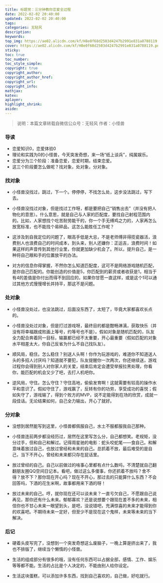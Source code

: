 ```yaml
---
title: 标题党：三分钟教你恋爱全过程
date: 2022-02-02 20:40:00
updated: 2022-02-02 20:40:00
tags: 
categories: 无轻风
description: 
keywords:
top_img: https://ae02.alicdn.com/kf/H8e0f68d2503d4247b2991e831a0788119.png
cover: https://ae02.alicdn.com/kf/H8e0f68d2503d4247b2991e831a0788119.png
sticky:
toc: true
toc_number: 
toc_style_simple: 
copyright: true
copyright_author:
copyright_author_href:
copyright_url:
copyright_info:
mathjax:
katex:
aplayer:
highlight_shrink:
aside:
---
```



>说明：本篇文章转载自微信公众号：无轻风
>作者：小怪兽

### 导读

 - 恋爱知识0，恋爱体验0
 - 理论和实践为0的小怪兽，今天突发奇想，来一场“纸上谈兵”，纯属娱乐。
 - 恋爱分为三个阶段：准备恋爱，恋爱时期，结束恋爱。
 - 这三个阶段要怎么做呢？找对象，处对象，分对象。

### 找对象

 - 小怪兽没找过，跳过，下一个。停停停，不找怎么处，这步没法跳过，写下去。

 - 小怪兽没找过对象，但是找过工作呀，都是要把自己“销售出去”（并没有把人物化的意思）。什么意思，就是自己与人家的匹配度，要找自己射程范围内的。比如，人家想找个吃苦耐劳能干的，你一个手无缚鸡之力的，人家再怎么放宽标准，也不能找个易碎品，这怎么能胜任工作呢？

 - 这涉及到自我定位的问题了，眼高手低是大忌，不是老师傅非得揽瓷器活，浪费别人也浪费自己的时间成本，到头来，别人还嫌你：正运吉，浪费时间！如果这样的声音传到其他行业里，你就更加缺少机会了。所以，提升自己，是一种将自己眼和手的位置放平的办法。

 - 对方的信息你得掌握，不然你怎么知道匹配度，这可不是网络游戏随机匹配，是你自己匹配的。你能创造的价值是5，你匹配到的薪资或者收获是1，相当于有4的差值是你付出而得不到回应的，如果你甘愿一直这样，或是这个1可以通过其他方式慢慢增长并持平，那这不是问题。

### 处对象

 - 小怪兽没处过，也没法跳过，后面没东西了，太短了，毕竟大家都喜欢长点的。

 - 小怪兽没处过对象，但是打过游戏呀，最终目的都是酣畅淋漓，获取快乐（并没有将幸福跟成败画上等号，约等号也不是）。假如对象是随机匹配的，队友全力配合奔着同一目标，输赢都已经不太重要，开心最重要（假如匹配的对象水平相差太大，你自己反省为什么不自己找队友）。

 - 顺风局，稳住。怎么稳住？别送人头啊！你作为玩游戏的，难道你不知道送人头的多招人讨厌吗？知道就不要犯，队友提醒你一次两次，你还继续送，游戏过程你会得到别人对你家人的关爱，结束后肯定会遭受举报拉黑处理，你看你，能匹配的机会又少了吧，去打人机吧你。

 - 逆风局，守住。怎么守住？守住高地，偷偷发育啊！这就需要有较高的操作水平和意识了。假如守住了，游戏赢了，反转有你的功劳，享受成功的喜悦；假如失守了，游戏输了，得到个败方的MVP，说不定能得到在场的欣赏，成就一段佳话。无论结果如何，自己全力输出，开心了就好。

### 分对象

 - 没想到居然能写到这里，小怪兽都佩服自己，水土不服都服我自己那种。

 - 小怪兽连前两步都没经历过，居然在这里写怎么分，自己都想笑。老规矩，没分过手，但和自己和解过。记得周星驰的电影：蛇头咬蛇尾——食自己。和解意味着放过自己，也放过曾经和未来的自己。总抓着不放，最后难受的是自己，当下不开心，曾经和未来都只存在屁话里。

 - 放过曾经的自己。自己以前做过的啥事心里都有点什么数吗，不清楚就自己翻翻朋友圈QQ空间日记本。看吧，做过这么多傻事，你还抓着不放吗？舍不得？放不下？那你现在开心吗？现在不开心，那过去的只能算什么东西？不会回答吗，下酒的花生米啊，故事都用来下酒的呀！

 - 放过未来的自己。哼，就你现在还可以谈未来？一直亏欠自己，不愿跟自己说再见，那你还有什么未来。郁郁寡欢？还是说想要个跟现在差不多的未来，相信你也不甘心未来一眼望到头，是吧，没说错吧，充满惊喜的未来才能得到你的欢喜吧。不期待未来一定好，但至少不是现在这个鬼样，未来等未来的当下解决。

### 后记

 - 硬着头皮写完了，没想到一个突发奇想这么废脑子，一晚上算是挤出来了，我也不排版了，继续当个懒惰的小怪兽。

 - 生活的组成部分有很多的哦，没有任何东西可以占据全部，感情、工作、娱乐等等都不能。生活的占比是个人决定的，不能由别人给你设定。

 - 生活这块蛋糕，可以添加许多东西，找到自己喜欢的，自己做，好吃就行。
